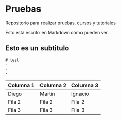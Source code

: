 # Pruebas
Repositorio para realizar pruebas, cursos y tutoriales

Esto está escrito en Markdown cómo pueden ver. 

## Esto es un subtitulo



``` 
# test 
- 
- 
- 
```

| Columna 1 | Columna 2 | Columna 3 |
|-----------|-----------|-----------|
| Diego | Martin | Ignacio |
| Fila 2 | Fila 2 | Fila 2 | 
| Fila 3 | Fila 3 | Fila 3 | 
